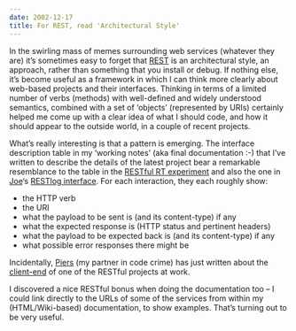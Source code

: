 ```yaml
---
date: 2002-12-17
title: For REST, read 'Architectural Style'
---
```



In the swirling mass of memes surrounding web services (whatever they are) it’s sometimes easy to forget that [REST](http://internet.conveyor.com/RESTwiki/moin.cgi/FrontPage "The REST Wiki's front page") is an architectural style, an approach, rather than something that you install or debug. If nothing else, it’s become useful as a framework in which I can think more clearly about web-based projects and their interfaces. Thinking in terms of a limited number of verbs (methods) with well-defined and widely understood semantics, combined with a set of ‘objects’ (represented by URIs) certainly helped me come up with a clear idea of what I should code, and how it should appear to the outside world, in a couple of recent projects.

What’s really interesting is that a pattern is emerging. The interface description table in my ‘working notes’ (aka final documentation :-) that I’ve written to describe the details of the latest project bear a remarkable resemblance to the table in the [RESTful RT experiment](/space/RtRest) and also the one in [Joe](http://www.bitworking.org/)‘s [RESTlog interface](http://wellformedweb.org/RESTLog.cgi/5). For each interaction, they each roughly show:

- the HTTP verb
- the URI
- what the payload to be sent is (and its content-type) if any
- what the expected response is (HTTP status and pertinent headers)
- what the payload to be expected back is (and its content-type) if any
- what possible error responses there might be

Incidentally, [Piers](http://www.piersharding.com/) (my partner in code crime) has just written about the [client-end](http://www.piersharding.com/article.xml?mhttp) of one of the RESTful projects at work.

I discovered a nice RESTful bonus when doing the documentation too – I could link directly to the URLs of some of the services from within my (HTML/Wiki-based) documentation, to show examples. That’s turning out to be very useful.


